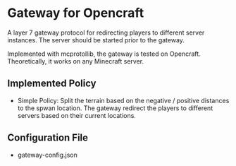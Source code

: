 # Gateway for Opencraft

A layer 7 gateway protocol for redirecting players to different server instances. The server should be started prior to the gateway.

Implemented with mcprotollib, the gateway is tested on Opencraft. Theoretically, it works on any Minecraft server.


## Implemented Policy

- Simple Policy: Split the terrain based on the negative / positive distances to the spwan location. The gateway redirect the players to different servers based on their current locations.



## Configuration File

- gateway-config.json